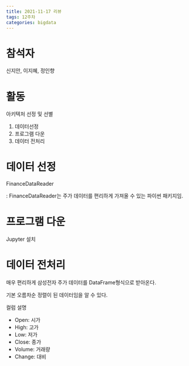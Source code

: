 ```yaml
---
title: 2021-11-17 리뷰
tags: 12주차
categories: bigdata
---
```

# 참석자
신지안, 이지혜, 정인향

# 활동
아키텍처 선정 및 선별
1. 데이터선정
2. 프로그램 다운
3. 데이터 전처리

# 데이터 선정
FinanceDataReader

: FinanceDataReader는 주가 데이터를 편리하게 가져올 수 있는 파이썬 패키지임.

# 프로그램 다운
Jupyter 설치

# 데이터 전처리
매우 편리하게 삼성전자 주가 데이터를 DataFrame형식으로 받아온다.

기본 오름차순 정렬이 된 데이터임을 알 수 있다.

컬럼 설명
- Open: 시가
- High: 고가
- Low: 저가
- Close: 종가
- Volume: 거래량
- Change: 대비
